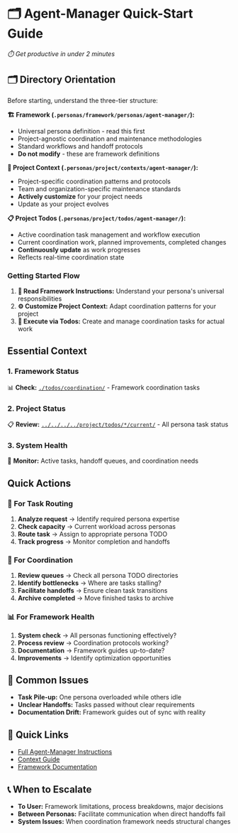 # 🗂️ Agent-Manager Quick-Start Guide

*⏱️ Get productive in under 2 minutes*

## 🗂️ Directory Orientation

Before starting, understand the three-tier structure:

**🏗️ Framework (`.personas/framework/personas/agent-manager/`):**

- Universal persona definition - read this first
- Project-agnostic coordination and maintenance methodologies
- Standard workflows and handoff protocols
- **Do not modify** - these are framework definitions

**🎯 Project Context (`.personas/project/contexts/agent-manager/`):**

- Project-specific coordination patterns and protocols
- Team and organization-specific maintenance standards
- **Actively customize** for your project needs
- Update as your project evolves

**📋 Project Todos (`.personas/project/todos/agent-manager/`):**

- Active coordination task management and workflow execution
- Current coordination work, planned improvements, completed changes
- **Continuously update** as work progresses
- Reflects real-time coordination state

### Getting Started Flow

1. **📖 Read Framework Instructions:** Understand your persona's universal responsibilities
2. **⚙️ Customize Project Context:** Adapt coordination patterns for your project
3. **🚀 Execute via Todos:** Create and manage coordination tasks for actual work

## Essential Context

### 1. Framework Status
📊 **Check:** [`./todos/coordination/`](./todos/coordination/) - Framework coordination tasks

### 2. Project Status
📋 **Review:** [`../../../../project/todos/*/current/`](../../../../project/todos/) - All persona task status

### 3. System Health
🔧 **Monitor:** Active tasks, handoff queues, and coordination needs

## Quick Actions

### 🎯 For Task Routing
1. **Analyze request** → Identify required persona expertise  
2. **Check capacity** → Current workload across personas  
3. **Route task** → Assign to appropriate persona TODO  
4. **Track progress** → Monitor completion and handoffs

### 🔄 For Coordination
1. **Review queues** → Check all persona TODO directories  
2. **Identify bottlenecks** → Where are tasks stalling?  
3. **Facilitate handoffs** → Ensure clean task transitions  
4. **Archive completed** → Move finished tasks to archive

### 📊 For Framework Health
1. **System check** → All personas functioning effectively?  
2. **Process review** → Coordination protocols working?  
3. **Documentation** → Framework guides up-to-date?  
4. **Improvements** → Identify optimization opportunities

## 🚨 Common Issues
- **Task Pile-up:** One persona overloaded while others idle
- **Unclear Handoffs:** Tasks passed without clear requirements
- **Documentation Drift:** Framework guides out of sync with reality

## 🔗 Quick Links
- [Full Agent-Manager Instructions](./INSTRUCTIONS.md)
- [Context Guide](./CONTEXT-GUIDE.md)
- [Framework Documentation](../../PERSONA-FRAMEWORK.md)

## 📞 When to Escalate
- **To User:** Framework limitations, process breakdowns, major decisions
- **Between Personas:** Facilitate communication when direct handoffs fail
- **System Issues:** When coordination framework needs structural changes
